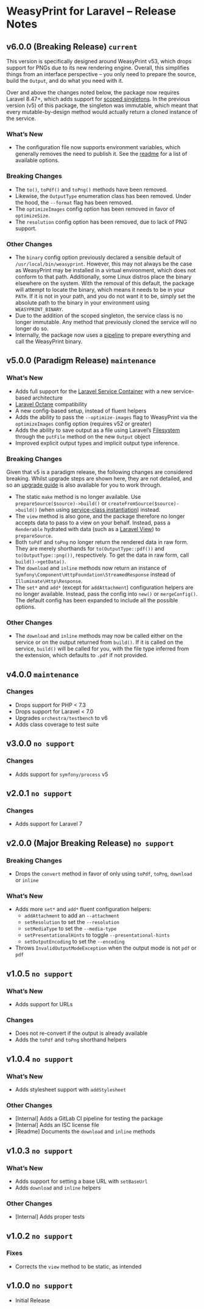 # WeasyPrint for Laravel – Release Notes

## v6.0.0 (Breaking Release) `current`

This version is specifically designed around WeasyPrint v53, which drops support for PNGs due to its new rendering engine. Overall, this simplifies things from an interface perspective – you only need to prepare the source, build the `Output`, and do what you need with it.

Over and above the changes noted below, the package now requires Laravel 8.47+, which adds support for [scoped singletons](https://laravel.com/docs/8.x/container#binding-scoped). In the previous version (v5) of this package, the singleton was immutable, which meant that every mutable-by-design method would actually return a cloned instance of the service.

### What’s New

- The configuration file now supports environment variables, which generally removes the need to publish it. See the [readme](readme.md#available-configuration-options) for a list of available options.

### Breaking Changes

- The `to()`, `toPdf()` and `toPng()` methods have been removed.
- Likewise, the `OutputType` enumeration class has been removed. Under the hood, the `--format` flag has been removed.
- The `optimizeImages` config option has been removed in favor of `optimizeSize`.
- The `resolution` config option has been removed, due to lack of PNG support.

### Other Changes

- The `binary` config option previously declared a sensible default of `/usr/local/bin/weasyprint`. However, this may not always be the case as WeasyPrint may be installed in a virtual environment, which does not conform to that path. Additionally, some Linux distros place the binary elsewhere on the system. With the removal of this default, the package will attempt to locate the binary, which means it needs to be in your `PATH`. If it is not in your path, and you do not want it to be, simply set the absolute path to the binary in your environment using `WEASYPRINT_BINARY`.
- Due to the addition of the scoped singleton, the service class is no longer immutable. Any method that previously cloned the service will no longer do so.
- Internally, the package now uses a [pipeline](https://github.com/mikerockett/pipeline) to prepare everything and call the WeasyPrint binary.

## v5.0.0 (Paradigm Release) `maintenance`

### What’s New

- Adds full support for the [Laravel Service Container](https://laravel.com/docs/container) with a new service-based architecture
- [Laravel Octane](https://github.com/laravel/octane) compatibility
- A new config-based setup, instead of fluent helpers
- Adds the ability to pass the `--optimize-images` flag to WeasyPrint via the `optimizeImages` config option (requires v52 or greater)
- Adds the ability to save output as a file using Laravel’s [Filesystem](https://laravel.com/docs/filesystem) through the `putFile` method on the new `Output` object
- Improved explicit output types and implicit output type inference.

### Breaking Changes

Given that v5 is a paradigm release, the following changes are considered breaking. Whilst upgrade steps are shown here, they are not detailed, and so an [upgrade guide](upgrading.md) is also available for you to work through.

- The static `make` method is no longer available. Use `prepareSource($source)->build()` or `createFromSource($source)->build()` (when using [service-class instantiation](readme.me#option-1-service-class)) instead.
- The `view` method is also gone, and the package therefore no longer accepts data to pass to a view on your behalf. Instead, pass a `Renderable` hydrated with data (such as a [Laravel View](https://laravel.com/docs/views)) to `prepareSource`.
- Both `toPdf` and `toPng` no longer return the rendered data in raw form. They are merely shorthands for `to(OutputType::pdf())` and `to(OutputType::png())`, respectively. To get the data in raw form, call `build()->getData()`.
- The `download` and `inline` methods now return an instance of `Symfony\Component\HttpFoundation\StreamedResponse` instead of `Illuminate\Http\Response`.
- The `set*` and `add*` (except for `addAttachment`) configuration helpers are no longer available. Instead, pass the config into `new()` or `mergeConfig()`. The default config has been expanded to include all the possible options.

### Other Changes

- The `download` and `inline` methods may now be called either on the service or on the output returned from `build()`. If it is called on the service, `build()` will be called for you, with the file type inferred from the extension, which defaults to `.pdf` if not provided.

## v4.0.0 `maintenance`

### Changes

- Drops support for PHP < 7.3
- Drops support for Laravel < 7.0
- Upgrades `orchestra/testbench` to v6
- Adds class coverage to test suite

## v3.0.0 `no support`

### Changes

- Adds support for `symfony/process` v5

## v2.0.1 `no support`

### Changes

- Adds support for Laravel 7

## v2.0.0 (Major Breaking Release) `no support`

### Breaking Changes

- Drops the `convert` method in favor of only using `toPdf`, `toPng`, `download` or `inline`

### What’s New

- Adds more `set*` and `add*` fluent configuration helpers:
  - `addAttachment` to add an `--attachment`
  - `setResolution` to set the `--resolution`
  - `setMediaType` to set the `--media-type`
  - `setPresentationalHints` to toggle `--presentational-hints`
  - `setOutputEncoding` to set the `--encoding`
- Throws `InvalidOutputModeException` when the output mode is not `pdf` or `pdf`

## v1.0.5 `no support`

### What’s New

- Adds support for URLs

### Changes

- Does not re-convert if the output is already available
- Adds the `toPdf` and `toPng` shorthand helpers

## v1.0.4 `no support`

### What’s New

- Adds stylesheet support with `addStylesheet`

### Other Changes

- [Internal] Adds a GitLab CI pipeline for testing the package
- [Internal] Adds an ISC license file
- [Readme] Documents the `download` and `inline` methods

## v1.0.3 `no support`

### What’s New

- Adds support for setting a base URL with `setBaseUrl`
- Adds `download` and `inline` helpers

### Other Changes

- [Internal] Adds proper tests

## v1.0.2 `no support`

### Fixes

- Corrects the `view` method to be static, as intended

## v1.0.0 `no support`

- Initial Release
